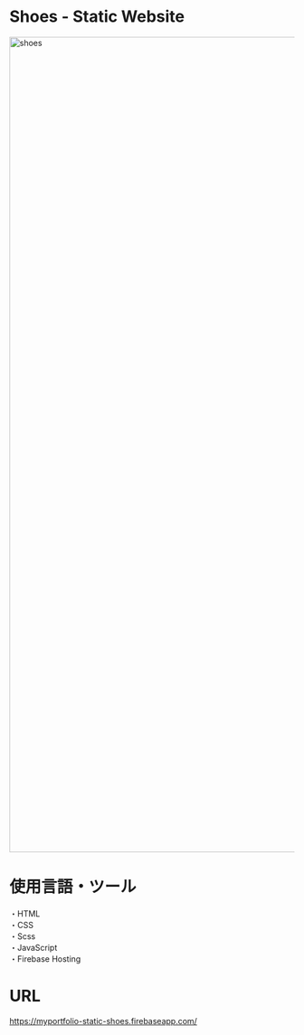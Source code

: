 # Shoes - Static Website

<img width="1442" alt="shoes" src="https://user-images.githubusercontent.com/89441781/141657820-181c5e1e-1561-4c2f-8862-58d146688eb1.png">

# 使用言語・ツール

・HTML <br>
・CSS <br>
・Scss <br>
・JavaScript <br>
・Firebase Hosting <br>

# URL

https://myportfolio-static-shoes.firebaseapp.com/
